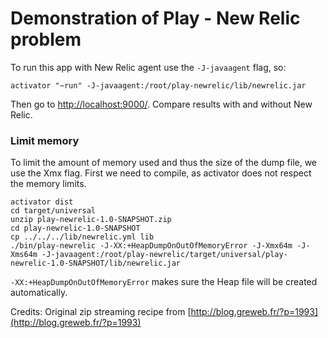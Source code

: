 Demonstration of Play - New Relic problem
=========================================

To run this app with New Relic agent use the `-J-javaagent` flag, so:

````
activator "~run" -J-javaagent:/root/play-newrelic/lib/newrelic.jar
````

Then go to [http://localhost:9000/](http://localhost:9000/). Compare results with and without New Relic.

### Limit memory

To limit the amount of memory used and thus the size of the dump file, we use the Xmx flag. First we need to compile, as activator does not respect the memory limits.

````
activator dist
cd target/universal
unzip play-newrelic-1.0-SNAPSHOT.zip
cd play-newrelic-1.0-SNAPSHOT
cp ../../../lib/newrelic.yml lib
./bin/play-newrelic -J-XX:+HeapDumpOnOutOfMemoryError -J-Xmx64m -J-Xms64m -J-javaagent:/root/play-newrelic/target/universal/play-newrelic-1.0-SNAPSHOT/lib/newrelic.jar
````

`-XX:+HeapDumpOnOutOfMemoryError` makes sure the Heap file will be created automatically.

Credits:
Original zip streaming recipe from [http://blog.greweb.fr/?p=1993](http://blog.greweb.fr/?p=1993)
